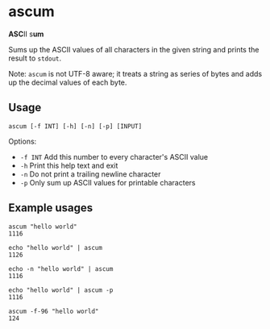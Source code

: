 # ascum

**ASC**II s**um**

Sums up the ASCII values of all characters in the given string and prints the result to `stdout`.

Note: `ascum` is not UTF-8 aware; it treats a string as series of bytes and adds up the decimal values of each byte.
 
## Usage

    ascum [-f INT] [-h] [-n] [-p] [INPUT]

Options:

 - `-f INT` Add this number to every character's ASCII value
 - `-h` Print this help text and exit
 - `-n` Do not print a trailing newline character
 - `-p` Only sum up ASCII values for printable characters

## Example usages

    ascum "hello world"
    1116

    echo "hello world" | ascum
    1126

    echo -n "hello world" | ascum
    1116

    echo "hello world" | ascum -p
    1116

    ascum -f-96 "hello world"
    124


